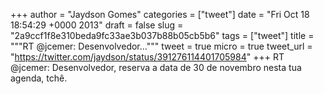 
+++
author = "Jaydson Gomes"
categories = ["tweet"]
date = "Fri Oct 18 18:54:29 +0000 2013"
draft = false
slug = "2a9ccf1f8e310beda9fc33ae3b037b88b05cb5b6"
tags = ["tweet"]
title = """RT @jcemer: Desenvolvedor..."""
tweet = true
micro = true
tweet_url = "https://twitter.com/jaydson/status/391276114401705984"
+++
RT @jcemer: Desenvolvedor, reserva a data de 30 de novembro nesta tua agenda, tchê.
